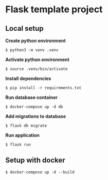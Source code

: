 # Flask template project

## Local setup

**Create python environment**

```
$ python3 -m venv .venv
```

**Activate python environment**

```
$ source .venv/bin/activate
```

**Install dependencies**

```
$ pip install -r requirements.txt
```

**Run database container**

```
$ docker-compose up -d db
```

**Add migrations to database**

```
$ flask db migrate
```

**Run application**

```
$ flask run
```

## Setup with docker

```
$ docker-compose up -d --build